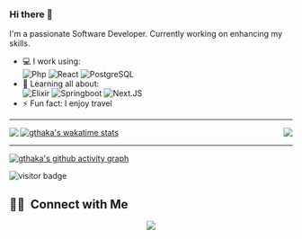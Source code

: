 ### Hi there 👋 

I'm a passionate Software Developer. Currently working on enhancing my skills.

- 💻 I work using:  
  ![Php](https://img.shields.io/badge/-php-394989?style=plastic&logo=php)
  ![React](https://img.shields.io/badge/-React-3b2e5a?style=plastic&logo=react)
  ![PostgreSQL](https://img.shields.io/badge/-PostgreSQL-336791?style=plastic&logo=postgresql)
- 🌱 Learning all about:  
  ![Elixir](https://img.shields.io/badge/-Elixir-black?style=plastic&logo=Elixir) 
  ![Springboot](https://img.shields.io/badge/-Springboot-black?style=plastic&logo=Springboot) 
  ![Next.JS](https://img.shields.io/badge/-Next.JS-black?style=plastic&logo=Next.js) 
- ⚡️ Fun fact: I enjoy travel

---

<img align='left' src="https://github-readme-stats.vercel.app/api?username=gthaka&count_private=true&theme=github_dark"/>

<img align='right' src="https://github-readme-stats.vercel.app/api/top-langs?username=gthaka&show_icons=true&locale=en&count_private=true&theme=github_dark"/>


[![gthaka's wakatime stats](https://github-readme-stats.vercel.app/api/wakatime?username=@gthaka&range=last_7_days&theme=github_dark)](https://github.com/anuraghazra/github-readme-stats)

----

[![gthaka's github activity graph](https://github-readme-activity-graph.vercel.app/graph?username=gthaka&theme=react-dark&count_private=true)](https://github.com/gthaka)

<img src="https://visitor-badge.laobi.icu/badge?page_id=gthaka.gthaka" alt="visitor badge"/>

##  🤝🏻 &nbsp;Connect with Me

<p align="center">
<a href="https://www.linkedin.com/in/githaka">
 <img src="https://img.shields.io/badge/Githaka----brightgreen?style=flat-square&logo=Linkedin&logoColor=white"/></a>
 </p>
